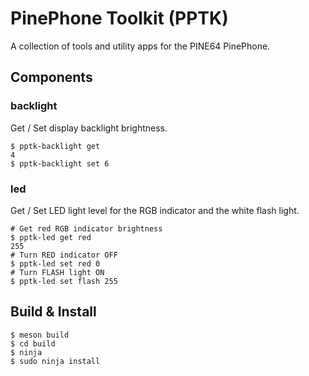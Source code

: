 # PinePhone Toolkit (PPTK)
A collection of tools and utility apps for the PINE64 PinePhone.

## Components
### backlight
Get / Set display backlight brightness.

```
$ pptk-backlight get
4
$ pptk-backlight set 6
```

### led
Get / Set LED light level for the RGB indicator and the white flash light.

```
# Get red RGB indicator brightness
$ pptk-led get red
255
# Turn RED indicator OFF
$ pptk-led set red 0
# Turn FLASH light ON
$ pptk-led set flash 255
```

## Build & Install
```
$ meson build
$ cd build
$ ninja
$ sudo ninja install
```
